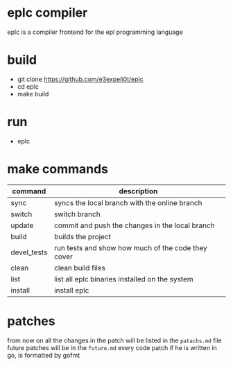 # eplc compiler 
eplc is a compiler frontend for the epl programming language

# build
* git clone https://github.com/e3expeli0t/eplc
* cd eplc
* make build

# run 
* eplc <filename>

# make commands
|command|description|
|--|--|
|sync|syncs the local branch with the online branch|
|switch|switch branch|
|update|commit and push the changes in the local branch|
|build|builds the project|
|devel_tests|run tests and show how much of the code they cover|
|clean|clean build files|
|list|list all eplc binaries installed on the system|
|install|install eplc|

# patches
from now on all the changes in the patch will be listed in the `patachs.md` file
future patches will be in the  `future.md`
every code patch if he is written in go, is formatted by gofmt 
